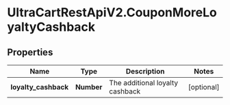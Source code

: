 # UltraCartRestApiV2.CouponMoreLoyaltyCashback

## Properties

Name | Type | Description | Notes
------------ | ------------- | ------------- | -------------
**loyalty_cashback** | **Number** | The additional loyalty cashback | [optional] 


